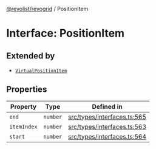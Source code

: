 [@revolist/revogrid](README.md) / PositionItem

# Interface: PositionItem

## Extended by

- [`VirtualPositionItem`](Interface.VirtualPositionItem.md)

## Properties

| Property | Type | Defined in |
| ------ | ------ | ------ |
| `end` | `number` | [src/types/interfaces.ts:565](https://github.com/revolist/revogrid/blob/0b52000f7477669f9da5b2b768b7ac1b608db9f9/src/types/interfaces.ts#L565) |
| `itemIndex` | `number` | [src/types/interfaces.ts:563](https://github.com/revolist/revogrid/blob/0b52000f7477669f9da5b2b768b7ac1b608db9f9/src/types/interfaces.ts#L563) |
| `start` | `number` | [src/types/interfaces.ts:564](https://github.com/revolist/revogrid/blob/0b52000f7477669f9da5b2b768b7ac1b608db9f9/src/types/interfaces.ts#L564) |
